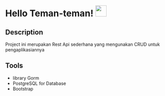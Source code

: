 # Hello Teman-teman! <img src="https://media.giphy.com/media/hvRJCLFzcasrR4ia7z/giphy.gif"  width="35">

## Description
Project ini merupakan Rest Api sederhana yang mengunakan CRUD untuk pengaplikasiannya

## Tools
- library Gorm  
- PostgreSQL for Database
- Bootstrap